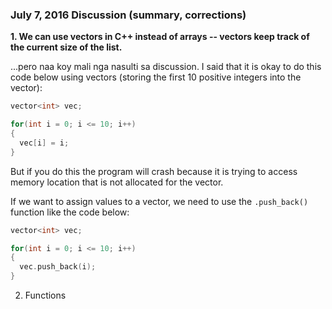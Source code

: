 ### July 7, 2016 Discussion (summary, corrections)

**1. We can use vectors in C++ instead of arrays -- vectors keep track of the current size of the list.**

...pero naa koy mali nga nasulti sa discussion.
I said that it is okay to do this code below using vectors (storing the first 10 positive integers into the vector):

```C++
vector<int> vec;

for(int i = 0; i <= 10; i++)
{
  vec[i] = i;
}
```

But if you do this the program will crash because it is trying to access memory location that is not allocated for the vector.

If we want to assign values to a vector, we need to use the `.push_back()` function like the code below:

```C++
vector<int> vec;

for(int i = 0; i <= 10; i++)
{
  vec.push_back(i);
}
```

2. Functions
